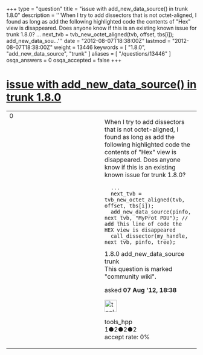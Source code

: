 +++
type = "question"
title = "issue with add_new_data_source() in trunk 1.8.0"
description = '''When I try to add dissectors that is not octet-aligned, I found as long as add the following highlighted code the contents of &quot;Hex&quot; view is disappeared. Does anyone know if this is an existing known issue for trunk 1.8.0?  ...  next_tvb = tvb_new_octet_aligned(tvb, offset, tbs[i]);  add_new_data_sou...'''
date = "2012-08-07T18:38:00Z"
lastmod = "2012-08-07T18:38:00Z"
weight = 13446
keywords = [ "1.8.0", "add_new_data_source", "trunk" ]
aliases = [ "/questions/13446" ]
osqa_answers = 0
osqa_accepted = false
+++

<div class="headNormal">

# [issue with add\_new\_data\_source() in trunk 1.8.0](/questions/13446/issue-with-add_new_data_source-in-trunk-180)

</div>

<div id="main-body">

<div id="askform">

<table id="question-table" style="width:100%;"><colgroup><col style="width: 50%" /><col style="width: 50%" /></colgroup><tbody><tr class="odd"><td style="width: 30px; vertical-align: top"><div class="vote-buttons"><span id="post-13446-upvote" class="ajax-command post-vote up" rel="nofollow" title="I like this post (click again to cancel)"> </span><div id="post-13446-score" class="post-score" title="current number of votes">0</div><span id="post-13446-downvote" class="ajax-command post-vote down" rel="nofollow" title="I dont like this post (click again to cancel)"> </span> <span id="favorite-mark" class="ajax-command favorite-mark" rel="nofollow" title="mark/unmark this question as favorite (click again to cancel)"> </span><div id="favorite-count" class="favorite-count"></div></div></td><td><div id="item-right"><div class="question-body"><p>When I try to add dissectors that is not octet-aligned, I found as long as add the following highlighted code the contents of "Hex" view is disappeared. Does anyone know if this is an existing known issue for trunk 1.8.0?</p><pre><code>  ...
  next_tvb = tvb_new_octet_aligned(tvb, offset, tbs[i]);
  add_new_data_source(pinfo, next_tvb, &quot;MyProt PDU&quot;); // add this line of code the HEX view is disappeared
  call_dissector(my_handle, next_tvb, pinfo, tree);</code></pre></div><div id="question-tags" class="tags-container tags"><span class="post-tag tag-link-1.8.0" rel="tag" title="see questions tagged &#39;1.8.0&#39;">1.8.0</span> <span class="post-tag tag-link-add_new_data_source" rel="tag" title="see questions tagged &#39;add_new_data_source&#39;">add_new_data_source</span> <span class="post-tag tag-link-trunk" rel="tag" title="see questions tagged &#39;trunk&#39;">trunk</span></div><div id="question-controls" class="post-controls"><div class="community-wiki">This question is marked "community wiki".</div></div><div class="post-update-info-container"><div class="post-update-info post-update-info-user"><p>asked <strong>07 Aug '12, 18:38</strong></p><img src="https://secure.gravatar.com/avatar/3f941a275463946999dbd0130888c455?s=32&amp;d=identicon&amp;r=g" class="gravatar" width="32" height="32" alt="tools_hpp&#39;s gravatar image" /><p><span>tools_hpp</span><br />
<span class="score" title="1 reputation points">1</span><span title="2 badges"><span class="badge1">●</span><span class="badgecount">2</span></span><span title="2 badges"><span class="silver">●</span><span class="badgecount">2</span></span><span title="2 badges"><span class="bronze">●</span><span class="badgecount">2</span></span><br />
<span class="accept_rate" title="Rate of the user&#39;s accepted answers">accept rate:</span> <span title="tools_hpp has no accepted answers">0%</span></p></div></div><div id="comments-container-13446" class="comments-container"></div><div id="comment-tools-13446" class="comment-tools"></div><div class="clear"></div><div id="comment-13446-form-container" class="comment-form-container"></div><div class="clear"></div></div></td></tr></tbody></table>

</div>

</div>

